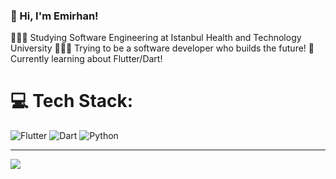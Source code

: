### 👋 Hi, I'm Emirhan!
👩🏻‍🎓 Studying Software Engineering at Istanbul Health and Technology University
👩🏻‍💻 Trying to be a software developer who builds the future!
💭 Currently learning about Flutter/Dart!

# 💻 Tech Stack:
![Flutter](https://img.shields.io/badge/Flutter-%2302569B.svg?style=for-the-badge&logo=Flutter&logoColor=white) ![Dart](https://img.shields.io/badge/dart-%230175C2.svg?style=for-the-badge&logo=dart&logoColor=white) ![Python](https://img.shields.io/badge/python-3670A0?style=for-the-badge&logo=python&logoColor=ffdd54)

---
[![](https://visitcount.itsvg.in/api?id=emirhan-coban&icon=0&color=0)](https://visitcount.itsvg.in)
